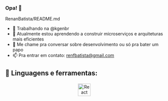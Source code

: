 ### Opa! 👋

<!--
**RenanBatista/RenanBatista** is a ✨ _special_ ✨ repository because its `README.md` (this file) appears on your GitHub profile.

Here are some ideas to get you started:
-->
 RenanBatista/README.md

- 🔭 Trabalhando na @kgenbr
- 🌱 Atualmente estou aprendendo a construir microserviços e arquiteturas mais eficientes
- 💬 Me chame pra conversar sobre desenvolvimento ou só pra bater um papo
- 📫 Pra entrar em contato: renfbatista@gmail.com

## 🧰 Linguagens e ferramentas:
<p align="center">
<img src="https://renanbatista.dev/static/media/react-original.7098e271.svg" alt="React" height="40" style="vertical-align:top; margin:4px">

</p>
